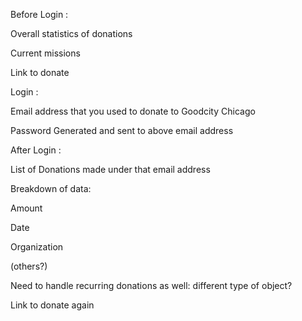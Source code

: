 Before Login :


Overall statistics of donations

Current missions

Link to donate



Login :


Email address that you used to donate to Goodcity Chicago

Password Generated and sent to above email address



After Login :


List of Donations made under that email address 


Breakdown of data:


Amount

Date

Organization

(others?)



Need to handle recurring donations as well: different type of object?



Link to donate again

